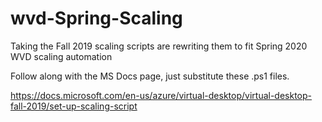 # wvd-Spring-Scaling

Taking the Fall 2019 scaling scripts are rewriting them to fit Spring 2020 WVD scaling automation

Follow along with the MS Docs page, just substitute these .ps1 files.

https://docs.microsoft.com/en-us/azure/virtual-desktop/virtual-desktop-fall-2019/set-up-scaling-script
